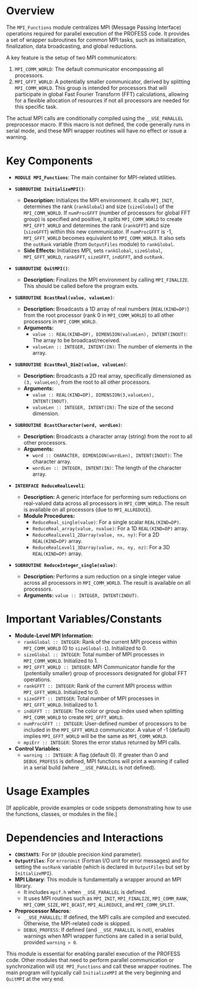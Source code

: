 # Overview

The `MPI_Functions` module centralizes MPI (Message Passing Interface) operations required for parallel execution of the PROFESS code. It provides a set of wrapper subroutines for common MPI tasks, such as initialization, finalization, data broadcasting, and global reductions.

A key feature is the setup of two MPI communicators:
1.  `MPI_COMM_WORLD`: The default communicator encompassing all processors.
2.  `MPI_GFFT_WORLD`: A potentially smaller communicator, derived by splitting `MPI_COMM_WORLD`. This group is intended for processors that will participate in global Fast Fourier Transform (FFT) calculations, allowing for a flexible allocation of resources if not all processors are needed for this specific task.

The actual MPI calls are conditionally compiled using the `__USE_PARALLEL` preprocessor macro. If this macro is not defined, the code generally runs in serial mode, and these MPI wrapper routines will have no effect or issue a warning.

# Key Components

- **`MODULE MPI_Functions`**: The main container for MPI-related utilities.

- **`SUBROUTINE InitializeMPI()`**:
  - **Description:** Initializes the MPI environment. It calls `MPI_INIT`, determines the rank (`rankGlobal`) and size (`sizeGlobal`) of the `MPI_COMM_WORLD`. If `numProcGFFT` (number of processors for global FFT group) is specified and positive, it splits `MPI_COMM_WORLD` to create `MPI_GFFT_WORLD` and determines the rank (`rankGFFT`) and size (`sizeGFFT`) within this new communicator. If `numProcGFFT` is -1, `MPI_GFFT_WORLD` becomes equivalent to `MPI_COMM_WORLD`. It also sets the `outRank` variable (from `OutputFiles` module) to `rankGlobal`.
  - **Side Effects:** Initializes MPI, sets `rankGlobal`, `sizeGlobal`, `MPI_GFFT_WORLD`, `rankGFFT`, `sizeGFFT`, `indGFFT`, and `outRank`.

- **`SUBROUTINE QuitMPI()`**:
  - **Description:** Finalizes the MPI environment by calling `MPI_FINALIZE`. This should be called before the program exits.

- **`SUBROUTINE BcastReal(value, valueLen)`**:
  - **Description:** Broadcasts a 1D array of real numbers (`REAL(KIND=DP)`) from the root processor (rank 0 in `MPI_COMM_WORLD`) to all other processors in `MPI_COMM_WORLD`.
  - **Arguments:**
    - `value :: REAL(KIND=DP), DIMENSION(valueLen), INTENT(INOUT)`: The array to be broadcast/received.
    - `valueLen :: INTEGER, INTENT(IN)`: The number of elements in the array.

- **`SUBROUTINE BcastReal_Dim2(value, valueLen)`**:
  - **Description:** Broadcasts a 2D real array, specifically dimensioned as `(3, valueLen)`, from the root to all other processors.
  - **Arguments:**
    - `value :: REAL(KIND=DP), DIMENSION(3,valueLen), INTENT(INOUT)`.
    - `valueLen :: INTEGER, INTENT(IN)`: The size of the second dimension.

- **`SUBROUTINE BcastCharacter(word, wordLen)`**:
  - **Description:** Broadcasts a character array (string) from the root to all other processors.
  - **Arguments:**
    - `word :: CHARACTER, DIMENSION(wordLen), INTENT(INOUT)`: The character array.
    - `wordLen :: INTEGER, INTENT(IN)`: The length of the character array.

- **`INTERFACE ReduceRealLevel1`**:
  - **Description:** A generic interface for performing sum reductions on real-valued data across all processors in `MPI_COMM_WORLD`. The result is available on all processors (due to `MPI_ALLREDUCE`).
  - **Module Procedures:**
    - `ReduceReal_single(value)`: For a single scalar `REAL(KIND=DP)`.
    - `ReduceReal_array(value, nvalue)`: For a 1D `REAL(KIND=DP)` array.
    - `ReduceRealLevel1_2Darray(value, nx, ny)`: For a 2D `REAL(KIND=DP)` array.
    - `ReduceRealLevel1_3Darray(value, nx, ny, nz)`: For a 3D `REAL(KIND=DP)` array.

- **`SUBROUTINE ReduceInteger_single(value)`**:
  - **Description:** Performs a sum reduction on a single integer value across all processors in `MPI_COMM_WORLD`. The result is available on all processors.
  - **Arguments:** `value :: INTEGER, INTENT(INOUT)`.

# Important Variables/Constants

- **Module-Level MPI Information:**
    - `rankGlobal :: INTEGER`: Rank of the current MPI process within `MPI_COMM_WORLD` (0 to `sizeGlobal-1`). Initialized to 0.
    - `sizeGlobal :: INTEGER`: Total number of MPI processes in `MPI_COMM_WORLD`. Initialized to 1.
    - `MPI_GFFT_WORLD :: INTEGER`: MPI Communicator handle for the (potentially smaller) group of processors designated for global FFT operations.
    - `rankGFFT :: INTEGER`: Rank of the current MPI process within `MPI_GFFT_WORLD`. Initialized to 0.
    - `sizeGFFT :: INTEGER`: Total number of MPI processes in `MPI_GFFT_WORLD`. Initialized to 1.
    - `indGFFT :: INTEGER`: The color or group index used when splitting `MPI_COMM_WORLD` to create `MPI_GFFT_WORLD`.
    - `numProcGFFT :: INTEGER`: User-defined number of processors to be included in the `MPI_GFFT_WORLD` communicator. A value of -1 (default) implies `MPI_GFFT_WORLD` will be the same as `MPI_COMM_WORLD`.
    - `mpiErr :: INTEGER`: Stores the error status returned by MPI calls.
- **Control Variables:**
    - `warning :: INTEGER`: A flag (default 0). If greater than 0 and `DEBUG_PROFESS` is defined, MPI functions will print a warning if called in a serial build (where `__USE_PARALLEL` is not defined).

# Usage Examples

[If applicable, provide examples or code snippets demonstrating how to use the functions, classes, or modules in the file.]

# Dependencies and Interactions

- **`CONSTANTS`**: For `DP` (double precision kind parameter).
- **`OutputFiles`**: For `errorUnit` (Fortran I/O unit for error messages) and for setting the `outRank` variable (which is declared in `OutputFiles` but set by `InitializeMPI`).
- **MPI Library**: This module is fundamentally a wrapper around an MPI library.
    - It includes `mpif.h` when `__USE_PARALLEL` is defined.
    - It uses MPI routines such as `MPI_INIT`, `MPI_FINALIZE`, `MPI_COMM_RANK`, `MPI_COMM_SIZE`, `MPI_BCAST`, `MPI_ALLREDUCE`, and `MPI_COMM_SPLIT`.
- **Preprocessor Macros**:
    - `__USE_PARALLEL`: If defined, the MPI calls are compiled and executed. Otherwise, the MPI-related code is skipped.
    - `DEBUG_PROFESS`: If defined (and `__USE_PARALLEL` is not), enables warnings when MPI wrapper functions are called in a serial build, provided `warning > 0`.

This module is essential for enabling parallel execution of the PROFESS code. Other modules that need to perform parallel communication or synchronization will `USE MPI_Functions` and call these wrapper routines. The main program will typically call `InitializeMPI` at the very beginning and `QuitMPI` at the very end.
